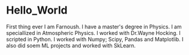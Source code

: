 # Hello_World
First thing ever
I am Farnoush. I have a master's degree in Physics. I am speciallized in Atmospheric Physics. I worked with Dr.Wayne Hocking. I scripted in Python. I worked with Numpy; Scipy, Pandas and Matplotlib. 
I also did soem ML projects and worked with SkLearn.
